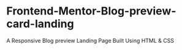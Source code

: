 # Frontend-Mentor-Blog-preview-card-landing
A Responsive Blog preview Landing Page Built Using HTML &amp; CSS
